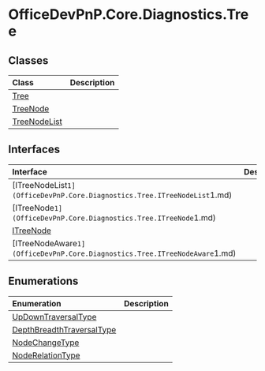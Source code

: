 # OfficeDevPnP.Core.Diagnostics.Tree

## Classes
|**Class**|**Description**|
|:-----|:-----|
|[Tree](OfficeDevPnP.Core.Diagnostics.Tree.Tree.md)||
|[TreeNode](OfficeDevPnP.Core.Diagnostics.Tree.TreeNode.md)||
|[TreeNodeList](OfficeDevPnP.Core.Diagnostics.Tree.TreeNodeList.md)||
## Interfaces
|**Interface**|**Description**|
|:-----|:-----|
|[ITreeNodeList`1](OfficeDevPnP.Core.Diagnostics.Tree.ITreeNodeList`1.md)||
|[ITreeNode`1](OfficeDevPnP.Core.Diagnostics.Tree.ITreeNode`1.md)||
|[ITreeNode](OfficeDevPnP.Core.Diagnostics.Tree.ITreeNode.md)||
|[ITreeNodeAware`1](OfficeDevPnP.Core.Diagnostics.Tree.ITreeNodeAware`1.md)||
## Enumerations
|**Enumeration**|**Description**|
|:-----|:-----|
|[UpDownTraversalType](OfficeDevPnP.Core.Diagnostics.Tree.UpDownTraversalType.md)||
|[DepthBreadthTraversalType](OfficeDevPnP.Core.Diagnostics.Tree.DepthBreadthTraversalType.md)||
|[NodeChangeType](OfficeDevPnP.Core.Diagnostics.Tree.NodeChangeType.md)||
|[NodeRelationType](OfficeDevPnP.Core.Diagnostics.Tree.NodeRelationType.md)||
